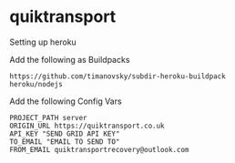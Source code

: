 # quiktransport
 
Setting up heroku

Add the following as Buildpacks

    https://github.com/timanovsky/subdir-heroku-buildpack
    heroku/nodejs

Add the following Config Vars

    PROJECT_PATH server
    ORIGIN_URL https://quiktransport.co.uk
    API_KEY "SEND GRID API KEY"
    TO_EMAIL "EMAIL TO SEND TO"
    FROM_EMAIL quiktransportrecovery@outlook.com
